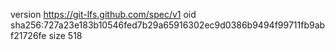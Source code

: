 version https://git-lfs.github.com/spec/v1
oid sha256:727a23e183b10546fed7b29a65916302ec9d0386b9494f99711fb9abf21726fe
size 518

